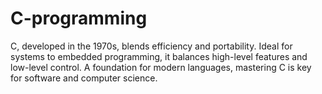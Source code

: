 # C-programming
C, developed in the 1970s, blends efficiency and portability. Ideal for systems to embedded programming, it balances high-level features and low-level control. A foundation for modern languages, mastering C is key for software and computer science.
